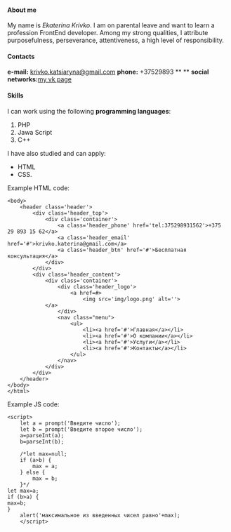 #### About me


My name is *Ekaterina Krivko*.
I am on parental leave and want to learn a profession FrontEnd developer. Among my strong qualities, I attribute purposefulness, perseverance, attentiveness, a high level of responsibility.


#### Contacts


**e-mail:** krivko.katsiaryna@gmail.com
**phone:** +37529893 ** **
**social networks:**[my vk page](https://vk.com/id38241898)



#### Skills

I can work using the following **programming languages**:
1. PHP
2. Jawa Script
3. C++

I have also studied and can apply:
- HTML
- CSS.

 Example HTML code:
```
<body>
    <header class='header'>
        <div class='header_top'>
            <div class='container'>
                <a class='header_phone' href='tel:375298931562'>+375 29 893 15 62</a>
                <a class='header_email' href='#'>krivko.katerina@gmail.com</a>
                <a class='header_btn' href='#'>Бесплатная консультация</a>
            </div>
        </div>
        <div class='header_content'>
            <div class='container'>
                <div class='header_logo'>
                    <a href=#>
                        <img src='img/logo.png' alt=''>
			</a>
                </div>
                <nav class="menu">
                    <ul>
                        <li><a href='#'>Главная</a></li>
                        <li><a href='#'>О компании</a></li>
                        <li><a href='#'>Услуги</a></li>
                        <li><a href='#'>Контакты</a></li>
                    </ul>
                </nav>
            </div>
        </div>
    </header>
</body>
</html>
```

Example JS code: 

```
<script>
	let a = prompt('Введите число');
	let b = prompt('Введите второе число');
	a=parseInt(a);
	b=parseInt(b);

	/*let max=null;
	if (a>b) {
		max = a;
	} else {
		max = b;
	}*/
let max=a;
if (b>a) {
max=b;
}
	alert('максимальное из введенных чисел равно'+max);
	</script>
```